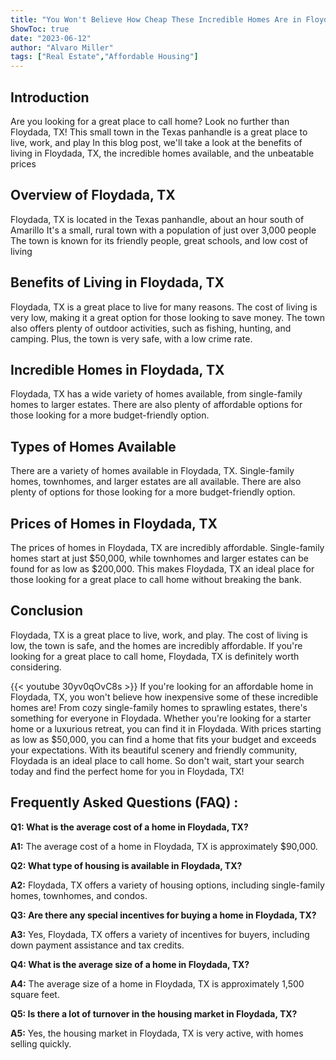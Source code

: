 ```yaml
---
title: "You Won't Believe How Cheap These Incredible Homes Are in Floydada, TX!"
ShowToc: true 
date: "2023-06-12"
author: "Alvaro Miller" 
tags: ["Real Estate","Affordable Housing"]
---
```

## Introduction 
Are you looking for a great place to call home? Look no further than Floydada, TX! This small town in the Texas panhandle is a great place to live, work, and play In this blog post, we'll take a look at the benefits of living in Floydada, TX, the incredible homes available, and the unbeatable prices 

## Overview of Floydada, TX 
Floydada, TX is located in the Texas panhandle, about an hour south of Amarillo It's a small, rural town with a population of just over 3,000 people The town is known for its friendly people, great schools, and low cost of living 

## Benefits of Living in Floydada, TX 
Floydada, TX is a great place to live for many reasons. The cost of living is very low, making it a great option for those looking to save money. The town also offers plenty of outdoor activities, such as fishing, hunting, and camping. Plus, the town is very safe, with a low crime rate. 

## Incredible Homes in Floydada, TX 
Floydada, TX has a wide variety of homes available, from single-family homes to larger estates. There are also plenty of affordable options for those looking for a more budget-friendly option. 

## Types of Homes Available 
There are a variety of homes available in Floydada, TX. Single-family homes, townhomes, and larger estates are all available. There are also plenty of options for those looking for a more budget-friendly option. 

## Prices of Homes in Floydada, TX 
The prices of homes in Floydada, TX are incredibly affordable. Single-family homes start at just $50,000, while townhomes and larger estates can be found for as low as $200,000. This makes Floydada, TX an ideal place for those looking for a great place to call home without breaking the bank. 

## Conclusion 
Floydada, TX is a great place to live, work, and play. The cost of living is low, the town is safe, and the homes are incredibly affordable. If you're looking for a great place to call home, Floydada, TX is definitely worth considering.

{{< youtube 30yv0qOvC8s >}} 
If you're looking for an affordable home in Floydada, TX, you won't believe how inexpensive some of these incredible homes are! From cozy single-family homes to sprawling estates, there's something for everyone in Floydada. Whether you're looking for a starter home or a luxurious retreat, you can find it in Floydada. With prices starting as low as $50,000, you can find a home that fits your budget and exceeds your expectations. With its beautiful scenery and friendly community, Floydada is an ideal place to call home. So don't wait, start your search today and find the perfect home for you in Floydada, TX!

## Frequently Asked Questions (FAQ) :
**Q1: What is the average cost of a home in Floydada, TX?**

**A1:** The average cost of a home in Floydada, TX is approximately $90,000.

**Q2: What type of housing is available in Floydada, TX?**

**A2:** Floydada, TX offers a variety of housing options, including single-family homes, townhomes, and condos.

**Q3: Are there any special incentives for buying a home in Floydada, TX?**

**A3:** Yes, Floydada, TX offers a variety of incentives for buyers, including down payment assistance and tax credits.

**Q4: What is the average size of a home in Floydada, TX?**

**A4:** The average size of a home in Floydada, TX is approximately 1,500 square feet.

**Q5: Is there a lot of turnover in the housing market in Floydada, TX?**

**A5:** Yes, the housing market in Floydada, TX is very active, with homes selling quickly.



